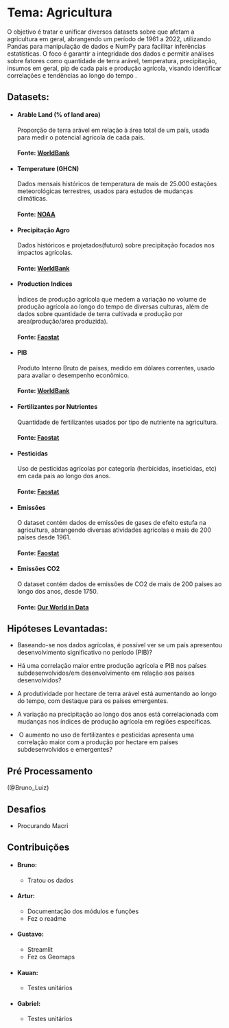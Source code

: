 # Tema: Agricultura

O objetivo é tratar e unificar diversos datasets sobre que afetam a agricultura em geral, abrangendo um período de 1961 a 2022, utilizando Pandas para manipulação de dados e NumPy para facilitar inferências estatísticas. O foco é garantir a integridade dos dados e permitir análises sobre fatores como quantidade de terra arável, temperatura, precipitação, insumos em geral, pip de cada pais e produção agrícola, visando identificar correlações e tendências ao longo do tempo	.  

## Datasets:

- #### Arable Land (% of land area)
	Proporção de terra arável em relação à área total de um país, usada para medir o potencial agrícola de cada pais.
	#### Fonte: [WorldBank](https://data.worldbank.org/indicator/AG.LND.ARBL.ZS)

- #### Temperature (GHCN)
	Dados mensais históricos de temperatura de mais de 25.000 estações meteorológicas terrestres, usados para estudos de mudanças climáticas.
	#### Fonte: [NOAA](https://www.ncei.noaa.gov/products/land-based-station/global-historical-climatology-network-monthly)

- #### Precipitação Agro
	Dados históricos e projetados(futuro) sobre precipitação focados nos impactos agrícolas.
	#### Fonte: [WorldBank](https://climateknowledgeportal.worldbank.org/download-data)

- #### Production Indices
	Índices de produção agrícola que medem a variação no volume de produção agrícola ao longo do tempo de diversas culturas, além de dados sobre quantidade de terra cultivada e produção por area(produção/area produzida).
	#### Fonte: [Faostat](https://www.fao.org/faostat/en/#data/QI)

- #### PIB
	Produto Interno Bruto de países, medido em dólares correntes, usado para avaliar o desempenho econômico.
	#### Fonte: [WorldBank](https://data.worldbank.org/indicator/NY.GDP.MKTP.CD)

- #### Fertilizantes por Nutrientes
	Quantidade de fertilizantes usados por tipo de nutriente na agricultura.
	#### Fonte: [Faostat](https://www.fao.org/faostat/en/#data/RFN)

- #### Pesticidas
	Uso de pesticidas agrícolas por categoria (herbicidas, inseticidas, etc) em cada pais ao longo dos anos.
	#### Fonte: [Faostat](https://www.fao.org/faostat/en/#data/RP)

- #### Emissões
	O dataset contém dados de emissões de gases de efeito estufa na agricultura, abrangendo diversas atividades agrícolas e mais de 200 países desde 1961.
	#### Fonte: [Faostat](https://www.fao.org/faostat/en/##data/GT)

- #### Emissões CO2
	O dataset contém dados de emissões de CO2 de mais de 200 países ao longo dos anos, desde 1750.
	#### Fonte: [Our World in Data](https://ourworldindata.org/co2-emissions)


## Hipóteses Levantadas:

- Baseando-se nos dados agrícolas, é possível ver se um país apresentou desenvolvimento significativo no período (PIB)?

- Há uma correlação maior entre produção agrícola e PIB nos países subdesenvolvidos/em desenvolvimento em relação aos países desenvolvidos?

- A produtividade por hectare de terra arável está aumentando ao longo do tempo, com destaque para os países emergentes.

- A variação na precipitação ao longo dos anos está correlacionada com mudanças nos índices de produção agrícola em regiões específicas.

-  O aumento no uso de fertilizantes e pesticidas apresenta uma correlação maior com a produção por hectare em países subdesenvolvidos e emergentes?


## Pré Processamento 
(@Bruno_Luiz)


## Desafios 
- Procurando Macri

## Contribuições
- #### Bruno:
	- Tratou os dados

- #### Artur: 
	- Documentação dos módulos e funções
	- Fez o readme

- #### Gustavo:
	- Streamlit
   	- Fez os Geomaps 

- #### Kauan:
	- Testes unitários

- #### Gabriel:
	- Testes unitários
